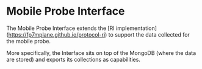 # Mobile Probe Interface 

The Mobile Probe Interface extends the [RI implementation] (https://fp7mplane.github.io/protocol-ri) to support the data collected for the mobile probe.

More specifically, the Interface sits on top of the MongoDB (where the data are stored) and exports its collections as capabilities. 



